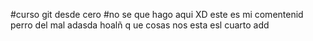 #curso git desde cero
#no se que hago aqui XD
este es mi comentenid perro del mal
adasda
hoalñ q ue cosas nos esta esl cuarto add
